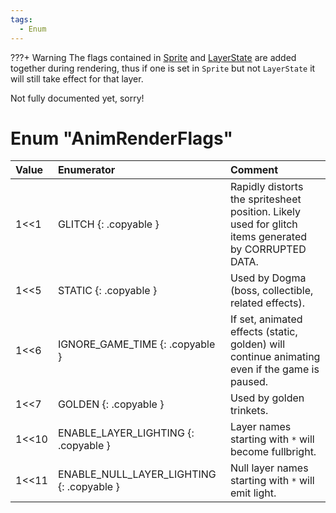 ```yaml
---
tags:
  - Enum
---
```


???+ Warning
    The flags contained in [Sprite](../Sprite.md) and [LayerState](../LayerState.md) are added together during rendering, thus if one is set in `Sprite` but not `LayerState` it will still take effect for that layer.

Not fully documented yet, sorry!

# Enum "AnimRenderFlags"
|Value|Enumerator|Comment|
|:--|:--|:--|
|1<<1 |GLITCH {: .copyable } | Rapidly distorts the spritesheet position. Likely used for glitch items generated by CORRUPTED DATA.  |
|1<<5 |STATIC {: .copyable } | Used by Dogma (boss, collectible, related effects). |
|1<<6 |IGNORE_GAME_TIME {: .copyable } | If set, animated effects (static, golden) will continue animating even if the game is paused. |
|1<<7 |GOLDEN {: .copyable } | Used by golden trinkets. |
|1<<10 |ENABLE_LAYER_LIGHTING {: .copyable } | Layer names starting with `*` will become fullbright.  |
|1<<11 |ENABLE_NULL_LAYER_LIGHTING {: .copyable } | Null layer names starting with `*` will emit light. |
